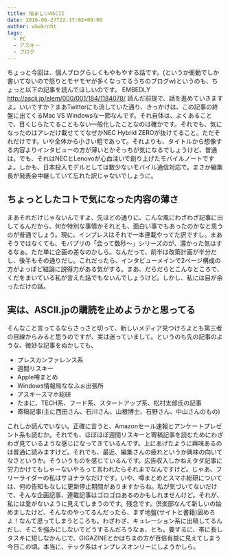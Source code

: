 ```yaml
---
title: 悩ましいASCII
date: 2016-06-27T22:17:02+09:00
author: wkwkrnht
tags:
  - PC
  - アスキー
  - ブログ
---
```

ちょっと今回は、個人ブログらしくもやもやする話です。(というか衝動でしか書いてないので怒りとモヤモヤが多くなってるうちのブログw)というのも、ちょっと以下の記事を読んでほしいのです。
EMBEDLY http://ascii.jp/elem/000/001/184/1184078/
読んだ前提で、話を進めていきますよ。いいですか？まあTwitterにも流していた通り、きっかけは、この記事の終盤に出てくるMac VS Windowsな一節なんです。それ自体は、よくあることで、目くじらたてることもない一般化したことなのは確かです。それでも、気になったのはアレだけ載せててなぜかNEC Hybrid ZEROが抜けてること。ただそれだけです。いや全体から小さい粗であって。それよりも、タイトルから想像する内容よりインタビューの方が薄いとかそっちが気になるでしょうけど、普通は。でも、それはNECとLenovoが心血注いで創り上げたモバイルノートですよ。しかも、日本投入モデルとしては数少ないモバイル通信対応で。まさか編集長が発表会中継していて忘れた訳じゃないでしょうに。

## ちょっとしたコトで気になった内容の薄さ

まあそれだけじゃないんですよ、先ほどの通りに、こんな風にわざわざ記事に出してるんだから、何か特別な事情かそれとも、面白い事でもあったのかなと思うのが普通でしょう。現に、インプレスはそれで一本連載やってた訳ですし。まあそうではなくても、モバプリの「会って数秒～」シリーズのが、濃かった気はするなぁ。ただ単に企画の差なのかしら。なんだって、前半は改築計画が半分だし、後半もその通りだし。これだったら、インタビューメインで2ページ構成の方がよっぽど結論に説得力がある気がする。まあ、だらだらとこんなところで、くだをまいている私が言えた話でもないんでしょうけど。しかし、私には目が余っただけの話。

## 実は、ASCII.jpの購読を止めようかと思ってる

そんなこと言ってるならさっさと切って、新しいメディア見つけろよとも第三者の目線からみると思うのですが、実は迷っていまして。というのも先の記事のような、微妙な記事をぬかしても、

* プレスカンファレンス系
* 週間リスキー
* Apple噂まとめ
* Windows情報局ななふぉ出張所
* アスキースマホ総研
* たまに、TECH系、フード系、スタートアップ系、松村太郎氏の記事
* 寄稿記事(主に西田さん、石川さん、山根博士、石野さん、中山さんのもの)

これしか読んでいない。正確に言うと、Amazonセール速報とアンケートプレゼント系も読むか。それでも、ほぼほぼ週間リスキーと寄稿記事を読むためにわざわざ見ているような感じになってきているんです。上にあげたように興味あるのは普通に読みますけど。それでも、最近、編集さんの疲れというか興味の向いてなさというか。そういうものを感じているんです。広告収入しかねえタダ記事に労力かけてもしゃーないやろって言われたらそれまでなんですけど。じゃあ、フリーライダーの私はサヨナラなだけです。いや、噂まとめとスマホ総研については、何の告知もなしに更新停止期間がありますからね。私が気づいてないだけで、そんな企画記事、連載記事はゴロゴロあるのかもしれませんけど。それが、私には愛がないように見えてしまうのです。残念です。倶楽部なんて新しいの始めましたけど、そんなのやってるんだったら、まず地盤(サイトと書籍)固めろよ！なんて思ってしまうところも。わざわざ、キュレーション系に出稿してるんだし、そこを強みにしないでどうするんだろうなぁ、とも。要するに、帯に長しタスキに短しなかんじで、GIGAZINEとかはちまの方が百倍有益に見えてしまう今日この頃。本当に、テック系はインプレスオンリーにしようかしら。